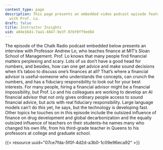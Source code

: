 ```yaml
---
content_type: page
description: This page presents an embedded video podcast episode featuring an interview
  with Prof. Lo.
draft: false
title: Instructor Insights
uid: a84e1641-7aa1-4847-9e3f-87bf0ff9ed84
---
```

The episode of the Chalk Radio podcast embedded below presents an interview with Professor Andrew Lo, who teaches finance at MIT’s Sloan School of Management. Prof. Lo knows that many people find financial matters perplexing and scary. Lots of us don’t have a good head for numbers, and besides, how can one get advice and make sound decisions when it’s taboo to discuss one’s finances at all? That’s where a financial advisor is useful–someone who understands the concepts, can crunch the numbers, and has a fiduciary responsibility to look out for your best interests. For many people, hiring a financial advisor might be a financial impossibility, but Prof. Lo and his colleagues are working to develop an AI financial advisor that not only gives ordinary people access to sound financial advice, but acts with real fiduciary responsibility. Large language models can’t do this yet, he says, but the technology is developing fast. Other topics he touches on in this episode include the outsized influence of finance on drug development and global decarbonization and the equally outsized influence of teachers on their students–he names many who changed his own life, from his third-grade teacher in Queens to his professors at college and graduate school.

{{< resource uuid="07ce7fda-5f0f-4d2d-a3b0-1c09e96eca92" >}}